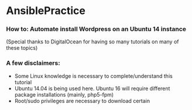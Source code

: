 # AnsiblePractice

### How to: Automate install Wordpress on an Ubuntu 14 instance
(Special thanks to DigitalOcean for having so many tutorials on many of these topics)

### A few disclaimers: 

* Some Linux knowledge is necessary to complete/understand this tutorial
* Ubuntu 14.04 is being used here. Ubuntu 16 will require different package installations (mainly, php5-fpm)
* Root/sudo privileges are necessary to download certain 
